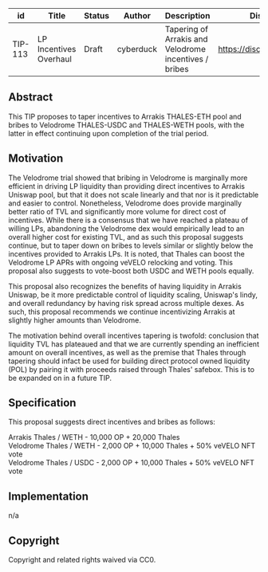| id | Title | Status | Author | Description | Discussions to | Created |
| ----------- | ----------- | ----------- | ----------- | ----------- | ----------- | ----------- |
| TIP-113 | LP Incentives Overhaul| Draft | cyberduck | Tapering of Arrakis and Velodrome incentives / bribes | https://discord.gg/rPpPcMXSeU | 2022-12-14


## Abstract

This TIP proposes to taper incentives to Arrakis THALES-ETH pool and bribes to Velodrome THALES-USDC and THALES-WETH pools, with the latter in effect continuing upon completion of the trial period.
 
## Motivation
 
The Velodrome trial showed that bribing in Velodrome is marginally more efficient in driving LP liquidity than providing direct incentives to Arrakis Uniswap pool,  but that it does not scale linearly and that nor is it predictable and easier to control. Nonetheless, Velodrome does provide marginally better ratio of TVL and significantly more volume for direct cost of incentives. While there is a consensus that we have reached a plateau of willing LPs, abandoning the Velodrome dex would empirically lead to an overall higher cost for existing TVL, and as such this proposal suggests continue, but to taper down on bribes to levels similar or slightly below the incentives provided to Arrakis LPs. It is noted, that Thales can boost the Velodrome LP APRs with ongoing veVELO relocking and voting. This proposal also suggests to vote-boost both USDC and WETH pools equally. 

This proposal also recognizes the benefits of having liquidity in Arrakis Uniswap, be it more predictable control of liquidity scaling, Uniswap's lindy, and overall redundancy by having risk spread across multiple dexes. As such, this proposal recommends we continue incentivizing Arrakis at slightly higher amounts than Velodrome. 

The motivation behind overall incentives tapering is twofold: conclusion that liquidity TVL has plateaued and that we are currently spending an inefficient amount on overall incentives, as well as the premise that Thales through tapering should infact be used for building direct protocol owned liquidity (POL) by pairing it with proceeds raised through Thales' safebox. This is to be expanded on in a future TIP. 

## Specification 

This proposal suggests direct incentives and bribes as follows:

Arrakis   Thales / WETH -  10,000 OP + 20,000 Thales <br/>
Velodrome Thales / WETH -   2,000 OP + 10,000 Thales + 50% veVELO NFT vote <br/>
Velodrome Thales / USDC -   2,000 OP + 10,000 Thales + 50% veVELO NFT vote

## Implementation

n/a

## Copyright
 
Copyright and related rights waived via CC0.

